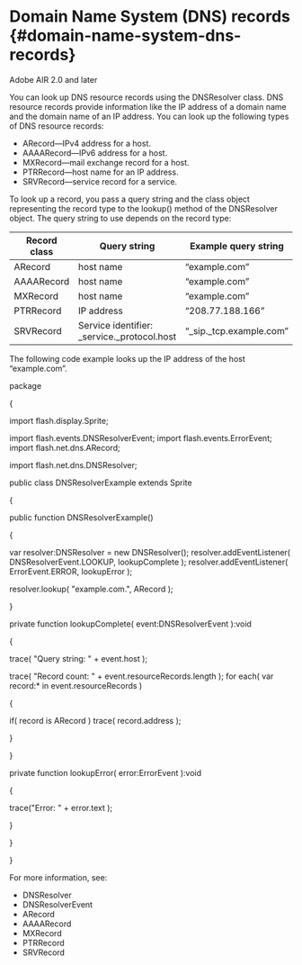 # Domain Name System (DNS) records {#domain-name-system-dns-records}

Adobe AIR 2.0 and later

You can look up DNS resource records using the DNSResolver class. DNS resource records provide information like the IP address of a domain name and the domain name of an IP address. You can look up the following types of DNS resource records:

*   ARecord—IPv4 address for a host.
*   AAAARecord—IPv6 address for a host.
*   MXRecord—mail exchange record for a host.
*   PTRRecord—host name for an IP address.
*   SRVRecord—service record for a service.

To look up a record, you pass a query string and the class object representing the record type to the lookup() method of the DNSResolver object. The query string to use depends on the record type:

| **Record class** | **Query string** | **Example query string** |
| --- | --- | --- |
| ARecord | host name | “example.com” |
| AAAARecord | host name | “example.com” |
| MXRecord | host name | “example.com” |
| PTRRecord | IP address | “208.77.188.166” |
| SRVRecord | Service identifier: _service._protocol.host | “_sip._tcp.example.com” |

The following code example looks up the IP address of the host “example.com”.

package

{

import flash.display.Sprite;

import flash.events.DNSResolverEvent; import flash.events.ErrorEvent; import flash.net.dns.ARecord;

import flash.net.dns.DNSResolver;

public class DNSResolverExample extends Sprite

{

public function DNSResolverExample()

{

var resolver:DNSResolver = new DNSResolver(); resolver.addEventListener( DNSResolverEvent.LOOKUP, lookupComplete ); resolver.addEventListener( ErrorEvent.ERROR, lookupError );

resolver.lookup( &quot;example.com.&quot;, ARecord );

}

private function lookupComplete( event:DNSResolverEvent ):void

{

trace( &quot;Query string: &quot; + event.host );

trace( &quot;Record count: &quot; + event.resourceRecords.length ); for each( var record:* in event.resourceRecords )

{

if( record is ARecord ) trace( record.address );

}

}

private function lookupError( error:ErrorEvent ):void

{

trace(&quot;Error: &quot; + error.text );

}

}

}

For more information, see:

*   DNSResolver
*   DNSResolverEvent
*   ARecord
*   AAAARecord
*   MXRecord
*   PTRRecord
*   SRVRecord